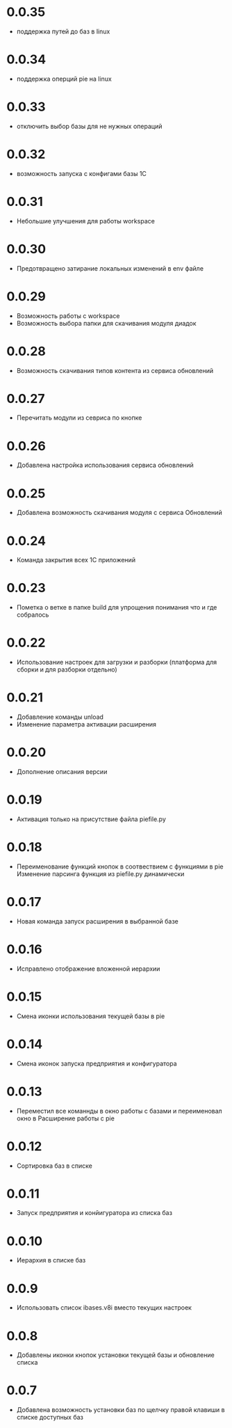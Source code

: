 # 0.0.35

- поддержка путей до баз в linux

# 0.0.34

- поддержка оперций pie на linux

# 0.0.33

- отключить выбор базы для не нужных операций

# 0.0.32

- возможность запуска с конфигами базы 1С

# 0.0.31

- Небольшие улучшения для работы workspace

# 0.0.30

- Предотвращено затирание локальных изменений в env файле

# 0.0.29

- Возможность работы с workspace
- Возможность выбора папки для скачивания модуля диадок

# 0.0.28

- Возможность скачивания типов контента из сервиса обновлений

# 0.0.27

- Перечитать модули из севриса по кнопке

# 0.0.26

- Добавлена настройка использования сервиса обновлений

# 0.0.25

- Добавлена возможность скачивания модуля с сервиса Обновлений

# 0.0.24

- Команда закрытия всех 1С приложений

# 0.0.23

- Пометка о ветке в папке build для упрощения понимания что и где собралось

# 0.0.22

- Использование настроек для загрузки и разборки (платформа для сборки и для разборки отдельно)

# 0.0.21

- Добавление команды unload
- Изменение параметра активации расширения

# 0.0.20

- Дополнение описания версии

# 0.0.19

- Активация только на присутствие файла piefile.py

# 0.0.18

- Переименование функций кнопок в соотвествием с функциями в pie
Изменение парсинга функция из piefile.py динамически

# 0.0.17

- Новая команда запуск расширения в выбранной базе

# 0.0.16

- Исправлено отображение вложенной иерархии

# 0.0.15

- Смена иконки использования текущей базы в pie

# 0.0.14

- Смена иконок запуска предприятия и конфигуратора

# 0.0.13

- Переместил все команнды в окно работы с базами и переименовал окно в Расширение работы с pie

# 0.0.12

- Сортировка баз в списке

# 0.0.11

- Запуск предприятия и конйигуратора из списка баз

# 0.0.10

- Иерархия в списке баз

# 0.0.9

- Использовать список ibases.v8i вместо текущих настроек

# 0.0.8

- Добавлены иконки кнопок установки текущей базы и обновление списка

# 0.0.7

- Добавлена возможность установки баз по щелчку правой клавиши в списке доступных баз
